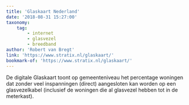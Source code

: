 ```yaml
---
title: 'Glaskaart Nederland'
date: '2018-08-31 15:27:00'
taxonomy:
    tag:
        - internet
        - glasvezel
        - breedband
author: 'Robert van Bregt'
link: 'https://www.stratix.nl/glaskaart/'
bookmark-of: 'https://www.stratix.nl/glaskaart/'
---
```


De digitale Glaskaart toont op gemeenteniveau het percentage woningen dat zonder veel inspanningen (direct) aangesloten kan worden op een glasvezelkabel (inclusief de woningen die al glasvezel hebben tot in de meterkast). 